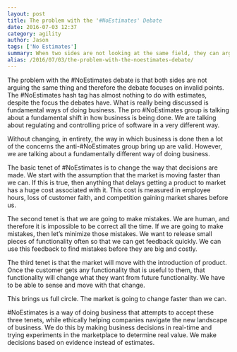 ```yaml
---
layout: post
title: The problem with the '#NoEstimates' Debate
date: 2016-07-03 12:37
category: agility
author: Jason
tags: ['No Estimates']
summary: When two sides are not looking at the same field, they can argue pointlessly.
alias: /2016/07/03/the-problem-with-the-noestimates-debate/
---
```


The problem with the #NoEstimates debate is that both sides are not arguing the same thing and therefore the debate focuses on invalid points. The #NoEstimates hash tag has almost nothing to do with estimates, despite the focus the debates have. What is really being discussed is fundamental ways of doing business.  The pro #NoEstimates group is talking about a fundamental shift in how business is being done. We are talking about regulating and controlling price of software in a very different way.

Without changing, in entirety, the way in which business is done then a lot of the concerns the anti-#NoEstimates group bring up are valid. However, we are talking about a fundamentally different way of doing business.

The basic tenet of #NoEstimates is to change the way that decisions are made. We start with the assumption that the market is moving faster than we can. If this is true, then anything that delays getting a product to market has a huge cost associated with it. This cost is measured in employee hours, loss of customer faith, and competition gaining market shares before us.

The second tenet is that we are going to make mistakes. We are human, and therefore it is impossible to be correct all the time. If we are going to make mistakes, then let’s minimize those mistakes. We want to release small pieces of functionality often so that we can get feedback quickly. We can use this feedback to find mistakes before they are big and costly.

The third tenet is that the market will move with the introduction of product. Once the customer gets any functionality that is useful to them, that functionality will change what they want from future functionality. We have to be able to sense and move with that change.

This brings us full circle. The market is going to change faster than we can.

#NoEstimates is a way of doing business that attempts to accept these three tenets, while ethically helping companies navigate the new landscape of business. We do this by making business decisions in real-time and trying experiments in the marketplace to determine real value. We make decisions based on evidence instead of estimates.   
